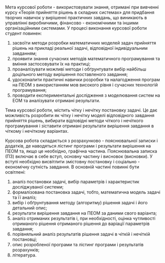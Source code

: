 Мета курсової роботи - використовувати знання, отримані при вивченні курсу «Теорія прийняття рішень в складних системах» для придбання творчих навичок у вирішенні практичних завдань, що виникають в управлінні виробничими, фінансово - економічними та іншими організаційними системами.
У процесі виконання курсової роботи студент повинен:
1. засвоїти методи розробки математичних моделей задач прийняття рішень на прикладі реальної задачі, відповідної індивідуальним завданням;
2. проявити знання сучасних методів математичного програмування та вміння застосовувати їх на практиці;
3. проаналізувати можливі методи і обґрунтувати вибір найбільш доцільного методу вирішення поставленого завдання;
4. удосконалити практичні навички розробки та налагодження програм на ПЕОМ з використанням мов високого рівня і сучасних технологій програмування;
5. проводити експериментальні дослідження з моделювання систем на ЕОМ та аналізувати отримані результати.

Тема курсової роботи, містить чітку і нечітку постановку задачі. Це дає можливість розробити як чітку і нечітку моделі відповідного завдання прийняття рішень, вибирати відповідні методи чіткого і нечіткого програмування і зіставити отримані результати вирішення завдання в чіткому і нечіткому варіантах.

Курсова робота складається з розрахунково - пояснювальної записки і додатків, де наводяться лістинг програми і результати вирішення на ПЕОМ та, якщо це необхідно, графічна частина.
Пояснювальна записка (ПЗ) включає в себе вступ, основну частину і висновок (висновки).
У вступі необхідно висвітлити змістовну постановку і соціально - економічну сутність завдання.
В основній частині повинні бути освітлені:
1. аналіз постановки задачі, вибір параметрів і характеристик досліджуваної системи;
2. формалізована постановка задачі, тобто, математична модель задачі та її аналіз;
3. вибір і обґрунтування методу (алгоритму) рішення задачі і його детальний опис;
4. результати вирішення завдання на ПЕОМ за даними свого варіанта;
5. аналіз отриманих результатів і, при необхідності, оцінка чутливості отриманого рішення отриманого рішення до варіації параметрів завдання;
6. порівняльний аналіз результатів рішення задачі в чіткій і нечіткій постановці;
7. опис розробленої програми та лістинг програми і результатів розрахунків;
8. література.

